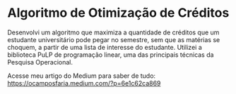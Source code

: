 # Algoritmo de Otimização de Créditos

Desenvolvi um algoritmo que maximiza a quantidade de créditos que um estudante universitário pode pegar no semestre, sem que as matérias se choquem, a partir de uma lista de interesse do estudante. Utilizei a biblioteca PuLP de programação linear, uma das principais técnicas da Pesquisa Operacional. 

Acesse meu artigo do Medium para saber de tudo: https://ocamposfaria.medium.com/?p=6e1c62ca869
